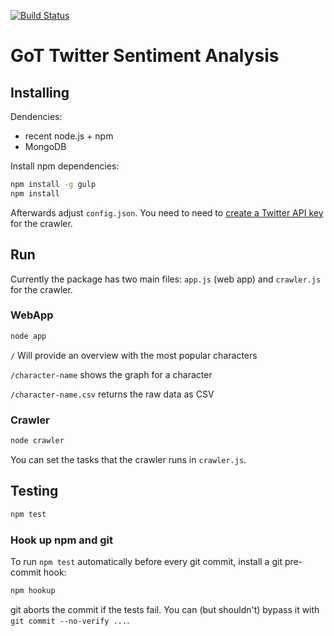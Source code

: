 [![Build Status](https://travis-ci.org/Rostlab/JS16_ProjectD_Group4.svg?branch=develop)](https://travis-ci.org/Rostlab/JS16_ProjectD_Group4)
# GoT Twitter Sentiment Analysis

## Installing
Dendencies:
- recent node.js + npm
- MongoDB

Install npm dependencies:
```sh
npm install -g gulp
npm install
```

Afterwards adjust `config.json`. You need to need to [create a Twitter API key](https://apps.twitter.com/) for the crawler.

## Run
Currently the package has two main files: `app.js` (web app) and `crawler.js` for the crawler.

### WebApp
```sh
node app
```

`/` Will provide an overview with the most popular characters

`/character-name` shows the graph for a character

`/character-name.csv` returns the raw data as CSV

### Crawler
```sh
node crawler
```

You can set the tasks that the crawler runs in `crawler.js`.

## Testing
```sh
npm test
```

### Hook up npm and git
To run `npm test` automatically before every git commit, install a git pre-commit hook:

```sh
npm hookup
```

git aborts the commit if the tests fail. You can (but shouldn't) bypass it with `git commit --no-verify ...`.
